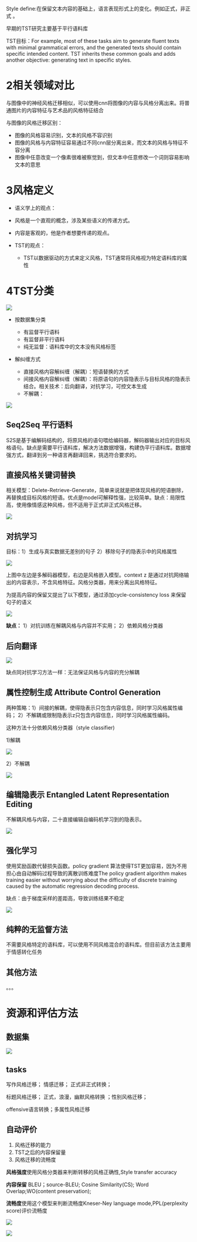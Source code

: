Style define:在保留文本内容的基础上，语言表现形式上的变化。例如正式，非正式 。    

早期的TST研究主要基于平行语料库

TST目标：For example, most of these tasks aim to generate fluent texts with minimal grammatical errors, and the generated texts should contain specific intended content. TST inherits these common goals and adds
another objective: generating text in specific styles.



# 2相关领域对比

与图像中的神经风格迁移相似，可以使用cnn将图像的内容与风格分离出来。将普通图片的内容特征与艺术品的风格特征结合  

与图像的风格迁移区别：

- 图像的风格容易识别，文本的风格不容识别
- 图像的风格与内容特征容易通过不同cnn层分离出来，而文本的风格与特征不容分离
- 图像中任意改变一个像素很难被察觉到，但文本中任意修改一个词则容易影响文本的意思



# 3风格定义

- 语义学上的观点：
 - 风格是一个直观的概念，涉及某些语义的传递方式。 
 - 内容是客观的，他是作者想要传递的观点。

- TST的观点：
  - TST以数据驱动的方式来定义风格，TST通常将风格视为特定语料库的属性

# 4TST分类

![](https://raw.githubusercontent.com/berserk-112/paperNote/main/paperImage/taxonomyOfTST.png)

- 按数据集分类
  - 有监督平行语料
  - 有监督非平行语料
  - 纯无监督：语料库中的文本没有风格标签

- 解纠缠方式
  - 直接风格内容解纠缠（解耦）：短语替换的方式
  - 间接风格内容解纠缠（解耦）：将原语句的内容隐表示与目标风格的隐表示结合。相关技术：后向翻译，对抗学习，可控文本生成
  - 不解耦：

![](https://raw.githubusercontent.com/berserk-112/paperNote/main/paperImage/DataSet.png)

## Seq2Seq 平行语料

S2S是基于编解码结构的，将原风格的语句喂给编码器，解码器输出对应的目标风格语句。缺点是需要平行语料库，解决方法数据增强，构建伪平行语料库。数据增强方式，翻译到另一种语言再翻译回来，挑选符合要求的。

## 直接风格关键词替换

相关模型：Delete-Retrieve-Generate，简单来说就是把体现风格的短语删除，再替换成目标风格的短语。优点是model可解释性强，比较简单。缺点：局限性高，使用像情感这种风格，但不适用于正式非正式风格迁移。

![](https://raw.githubusercontent.com/berserk-112/paperNote/main/paperImage/DeleteRetreiveGenerate.png)

## 对抗学习

目标：1）生成与真实数据无差别的句子 2）移除句子的隐表示中的风格属性

![](https://raw.githubusercontent.com/berserk-112/paperNote/main/paperImage/paperImageadversarialModel.png)

上图中左边是多解码器模型，右边是风格嵌入模型。context z 是通过对抗网络输出的内容表示，不含风格特征。风格分类器，用来分离出风格特征。



为提高内容的保留又提出了以下模型，通过添加cycle-consistency loss 来保留句子的语义

![](https://raw.githubusercontent.com/berserk-112/paperNote/main/paperImage/ReconstructionLoss.png)

**缺点：** 1）对抗训练在解耦风格与内容并不实用； 2）依赖风格分类器

## 后向翻译

![](https://raw.githubusercontent.com/berserk-112/paperNote/main/paperImage/Back-translation.png)

缺点同对抗学习方法一样：无法保证风格与内容的充分解耦

## 属性控制生成 Attribute Control Generation

两种策略：1）间接的解耦，使得隐表示只包含内容信息，同时学习风格属性编码； 2）不解耦或限制隐表示z只包含内容信息，同时学习风格属性编码。

这种方法十分依赖风格分类器（style classifier)

1)解耦

![](https://raw.githubusercontent.com/berserk-112/paperNote/main/paperImageAttribute.png)

2）不解耦

![](https://raw.githubusercontent.com/berserk-112/paperNote/main/paperImage/attributes.png)

## 编辑隐表示 Entangled Latent Representation Editing

不解耦风格与内容，二十直接编辑自编码机学习到的隐表示。

![](https://raw.githubusercontent.com/berserk-112/paperNote/main/paperImage/laten.png)

## 	强化学习

使用奖励函数代替损失函数。policy gradient 算法使得TST更加容易，因为不用担心由自动解码过程导致的离散训练难度The policy gradient algorithm makes training easier without worrying about the difficulty of discrete
training caused by the automatic regression decoding process.

缺点：由于梯度采样的差距高，导致训练结果不稳定

![](https://raw.githubusercontent.com/berserk-112/paperNote/main/paperImage/dual.png)

## 纯粹的无监督方法

不需要风格特定的语料库，可以使用不同风格混合的语料库。但目前该方法主要用于情感转化任务

## 其他方法

。。。



# 资源和评估方法

## 数据集

![](https://raw.githubusercontent.com/berserk-112/paperNote/main/paperImage/dataset%20statis.png)



## tasks

写作风格迁移； 情感迁移；  正式非正式转换；

 标题风格迁移； 正式，浪漫，幽默风格转换 ；性别风格迁移；

offensive语言转换；多属性风格迁移

## 自动评价

1. 风格迁移的能力
2. TST之后的内容保留量
3. 风格迁移的流畅度

**风格强度**使用风格分类器来判断转移的风格正确性,Style transfer accuracy

**内容保留** BLEU；source-BLEU; Cosine Similarity(CS); Word Overlap;WO(content preservation);

**流畅度**使用这个模型来判断流畅度Kneser-Ney language mode,PPL(perplexity score)评价流畅度

![](https://raw.githubusercontent.com/berserk-112/paperNote/main/paperImage/yelp.png)

![](https://raw.githubusercontent.com/berserk-112/paperNote/main/paperImage/gyafc.png)



